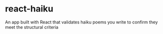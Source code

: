 # react-haiku
An app built with React that validates haiku poems you write to confirm they meet the structural criteria
